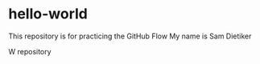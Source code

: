 # hello-world
This repository is for practicing the GitHub Flow
My name is Sam Dietiker


W repository
